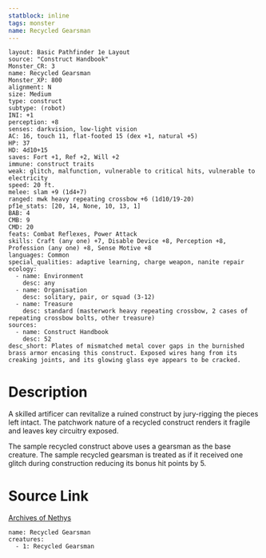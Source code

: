 ```yaml
---
statblock: inline
tags: monster
name: Recycled Gearsman
---
```

```statblock
layout: Basic Pathfinder 1e Layout
source: "Construct Handbook"
Monster_CR: 3
name: Recycled Gearsman
Monster_XP: 800
alignment: N
size: Medium
type: construct
subtype: (robot)
INI: +1
perception: +8
senses: darkvision, low-light vision
AC: 16, touch 11, flat-footed 15 (dex +1, natural +5)
HP: 37
HD: 4d10+15
saves: Fort +1, Ref +2, Will +2
immune: construct traits
weak: glitch, malfunction, vulnerable to critical hits, vulnerable to electricity
speed: 20 ft.
melee: slam +9 (1d4+7)
ranged: mwk heavy repeating crossbow +6 (1d10/19-20)
pf1e_stats: [20, 14, None, 10, 13, 1]
BAB: 4
CMB: 9
CMD: 20
feats: Combat Reflexes, Power Attack
skills: Craft (any one) +7, Disable Device +8, Perception +8, Profession (any one) +8, Sense Motive +8
languages: Common
special_qualities: adaptive learning, charge weapon, nanite repair
ecology:
  - name: Environment
    desc: any
  - name: Organisation
    desc: solitary, pair, or squad (3-12)
  - name: Treasure
    desc: standard (masterwork heavy repeating crossbow, 2 cases of repeating crossbow bolts, other treasure)
sources:
  - name: Construct Handbook
    desc: 52
desc_short: Plates of mismatched metal cover gaps in the burnished brass armor encasing this construct. Exposed wires hang from its creaking joints, and its glowing glass eye appears to be cracked.
```
# Description
A skilled artificer can revitalize a ruined construct by jury-rigging the pieces left intact. The patchwork nature of a recycled construct renders it fragile and leaves key circuitry exposed.

 The sample recycled construct above uses a gearsman as the base creature. The sample recycled gearsman is treated as if it received one glitch during construction reducing its bonus hit points by 5.
# Source Link
[Archives of Nethys](https://aonprd.com/MonsterDisplay.aspx?ItemName=Recycled%20Gearsman)
```encounter-table
name: Recycled Gearsman
creatures:
  - 1: Recycled Gearsman
```

